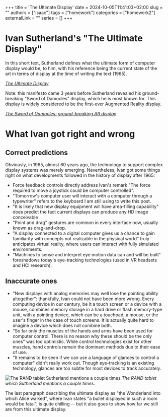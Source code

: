 +++
title = 'The Ultimate Display'
date = 2024-10-05T11:41:03+02:00
slug = ""
authors = ["isaac"]
tags = ["homework"]
categories = ["homework2"]
externalLink = ""
series = []
+++

# Ivan Sutherland's "The Ultimate Display"

In this short text, Sutherland defines what the ultimate form of computer display would be, to him, with his reference being the current state of the art in terms of display at the time of writing the text (1965).

_[The Ultimate Display](https://worrydream.com/refs/Sutherland_1965_-_The_Ultimate_Display.pdf)_


Note: this manifesto came 3 years before Sutherland revealed his ground-breaking "Sword of Damocles" display, which he is most known for. This display is widely considered to be the first-ever Augmented Reality display. 

_[The Sword of Damocles: ground-breaking AR display](https://en.wikipedia.org/wiki/The_Sword_of_Damocles_(virtual_reality))_

# What Ivan got right and wrong

## Correct predictions

Obviously, in 1965, almost 60 years ago, the technology to support complex display systems was merely emerging. Nevertheless, Ivan got some things right on what developments followed in the history of display after 1965:

* Force feedback controls directly address Ivan's remark "The force required to move a joystick could be computer controlled".
* "Tomorrow's computer user will interact with a computer through a typewriter" refers to the keyboard I am still using to write this post.
* "It is likely that new display equipment will have area-filling capability" does predict the fact current displays can produce any HD image conceivable
* "Point and drag" gestures are common in every interface now, usually known as drag-and-drop.
* "A display connected to a digital computer gives us a chance to gain familiarity with concepts not realizable in the physical world" truly anticipates virtual reality, where users can interact with fully simulated environments.
* "Machines to sense and interpret eye motion data can and will be built" foreshadows today's eye-tracking technologies (used in VR headsets and HCI research).


## Inaccurate ones

* "New displays with analog memories may well lose the pointing ability altogether": thankfully, Ivan could not have been more wrong. Every computing device in our century, be it a touch screen or a device with a mouse, combines memory storage in a hard drive or flash memory-type unit, with a pointing device, which can be a touchpad, a mouse, or the user's finger in the case of touch screens. It is actually quite hard to imagine a device which does not combine both.
* "So far only the muscles of the hands and arms have been used for computer control. There is no reason why these should be the only ones" was too optimistic. While control technologies exist for other muscles, hand controls remain the dominant methods due to their ease of use.
* "It remains to be seen if we can use a language of glances to control a computer" didn't really work out. Though eye-tracking is an existing technology, glances are too subtle for most devices to track accurately.


![The RAND tablet Sutherland mentions a couple times][def]
_The RAND tablet which Sutherland mentions a couple times._


The last paragraph describing the ultimate display as "the Wonderland into which Alice walked", where Ivan states "a bullet displayed in such a room would be fatal", is quite chilling -- but it also goes to show how far we still are from this ultimate display. 

[def]: https://www.rand.org/content/rand/pubs/articles/2018/the-rand-tablet-ipad-predecessor/_jcr_content/par/blogpost.crop.888x522.lm.jpeg/1536275788752.jpeg